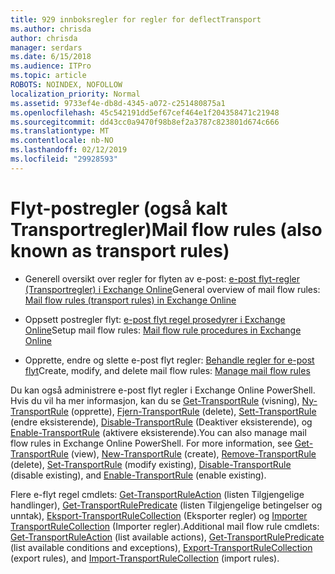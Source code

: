 ```yaml
---
title: 929 innboksregler for regler for deflectTransport
ms.author: chrisda
author: chrisda
manager: serdars
ms.date: 6/15/2018
ms.audience: ITPro
ms.topic: article
ROBOTS: NOINDEX, NOFOLLOW
localization_priority: Normal
ms.assetid: 9733ef4e-db8d-4345-a072-c251480875a1
ms.openlocfilehash: 45c542191dd5ef67cef464e1f204358471c21948
ms.sourcegitcommit: dd43cc0a9470f98b8ef2a3787c823801d674c666
ms.translationtype: MT
ms.contentlocale: nb-NO
ms.lasthandoff: 02/12/2019
ms.locfileid: "29928593"
---
```

# <a name="mail-flow-rules-also-known-as-transport-rules"></a><span data-ttu-id="5bbb9-102">Flyt-postregler (også kalt Transportregler)</span><span class="sxs-lookup"><span data-stu-id="5bbb9-102">Mail flow rules (also known as transport rules)</span></span>

- <span data-ttu-id="5bbb9-103">Generell oversikt over regler for flyten av e-post: [e-post flyt-regler (Transportregler) i Exchange Online](https://technet.microsoft.com/library/jj919238.aspx)</span><span class="sxs-lookup"><span data-stu-id="5bbb9-103">General overview of mail flow rules: [Mail flow rules (transport rules) in Exchange Online](https://technet.microsoft.com/library/jj919238.aspx)</span></span>
    
- <span data-ttu-id="5bbb9-104">Oppsett postregler flyt: [e-post flyt regel prosedyrer i Exchange Online](https://technet.microsoft.com/library/dn600436.aspx)</span><span class="sxs-lookup"><span data-stu-id="5bbb9-104">Setup mail flow rules: [Mail flow rule procedures in Exchange Online](https://technet.microsoft.com/library/dn600436.aspx)</span></span>
    
- <span data-ttu-id="5bbb9-105">Opprette, endre og slette e-post flyt regler: [Behandle regler for e-post flyt](https://technet.microsoft.com/library/jj657505.aspx)</span><span class="sxs-lookup"><span data-stu-id="5bbb9-105">Create, modify, and delete mail flow rules: [Manage mail flow rules](https://technet.microsoft.com/library/jj657505.aspx)</span></span>
    
<span data-ttu-id="5bbb9-p101">Du kan også administrere e-post flyt regler i Exchange Online PowerShell. Hvis du vil ha mer informasjon, kan du se [Get-TransportRule](https://docs.microsoft.com/powershell/module/exchange/policy-and-compliance/get-transportrule) (visning), [Ny-TransportRule](https://docs.microsoft.com/powershell/module/exchange/policy-and-compliance/new-transportrule) (opprette), [Fjern-TransportRule](https://docs.microsoft.com/powershell/module/exchange/policy-and-compliance/remove-transportrule) (delete), [Sett-TransportRule](https://docs.microsoft.com/powershell/module/exchange/policy-and-compliance/set-transportrule) (endre eksisterende), [Disable-TransportRule](https://docs.microsoft.com/powershell/module/exchange/policy-and-compliance/disable-transportrule) (Deaktiver eksisterende), og [Enable-TransportRule](https://docs.microsoft.com/powershell/module/exchange/policy-and-compliance/enable-transportrule) (aktivere eksisterende).</span><span class="sxs-lookup"><span data-stu-id="5bbb9-p101">You can also manage mail flow rules in Exchange Online PowerShell. For more information, see [Get-TransportRule](https://docs.microsoft.com/powershell/module/exchange/policy-and-compliance/get-transportrule) (view), [New-TransportRule](https://docs.microsoft.com/powershell/module/exchange/policy-and-compliance/new-transportrule) (create), [Remove-TransportRule](https://docs.microsoft.com/powershell/module/exchange/policy-and-compliance/remove-transportrule) (delete), [Set-TransportRule](https://docs.microsoft.com/powershell/module/exchange/policy-and-compliance/set-transportrule) (modify existing), [Disable-TransportRule](https://docs.microsoft.com/powershell/module/exchange/policy-and-compliance/disable-transportrule) (disable existing), and [Enable-TransportRule](https://docs.microsoft.com/powershell/module/exchange/policy-and-compliance/enable-transportrule) (enable existing).</span></span> 
  
<span data-ttu-id="5bbb9-108">Flere e-flyt regel cmdlets: [Get-TransportRuleAction](https://docs.microsoft.com/powershell/module/exchange/policy-and-compliance/get-transportruleaction) (listen Tilgjengelige handlinger), [Get-TransportRulePredicate](https://docs.microsoft.com/powershell/module/exchange/policy-and-compliance/get-transportrulepredicate) (listen Tilgjengelige betingelser og unntak), [Eksport-TransportRuleCollection](https://docs.microsoft.com/powershell/module/exchange/policy-and-compliance/export-transportrulecollection) (Eksporter regler) og [ Importer TransportRuleCollection](https://docs.microsoft.com/powershell/module/exchange/policy-and-compliance/import-transportrulecollection) (Importer regler).</span><span class="sxs-lookup"><span data-stu-id="5bbb9-108">Additional mail flow rule cmdlets: [Get-TransportRuleAction](https://docs.microsoft.com/powershell/module/exchange/policy-and-compliance/get-transportruleaction) (list available actions), [Get-TransportRulePredicate](https://docs.microsoft.com/powershell/module/exchange/policy-and-compliance/get-transportrulepredicate) (list available conditions and exceptions), [Export-TransportRuleCollection](https://docs.microsoft.com/powershell/module/exchange/policy-and-compliance/export-transportrulecollection) (export rules), and [Import-TransportRuleCollection](https://docs.microsoft.com/powershell/module/exchange/policy-and-compliance/import-transportrulecollection) (import rules).</span></span> 
  

